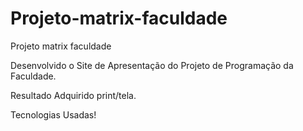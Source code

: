 # Projeto-matrix-faculdade

Projeto matrix faculdade

Desenvolvido o Site de Apresentação do Projeto de Programação da Faculdade.

Resultado Adquirido print/tela.
 
Tecnologias Usadas!
